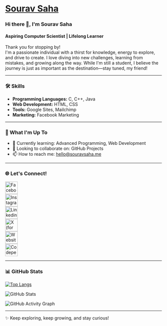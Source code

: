 # [Sourav Saha](https://www.souravsaha.me)

### Hi there 👋, I'm Sourav Saha  
#### Aspiring Computer Scientist | Lifelong Learner  

Thank you for stopping by!  
I'm a passionate individual with a thirst for knowledge, energy to explore, and drive to create. I love diving into new challenges, learning from mistakes, and growing along the way. While I'm still a student, I believe the journey is just as important as the destination—stay tuned, my friend!

---

### 🛠 Skills
- **Programming Languages:** C, C++, Java  
- **Web Development:** HTML, CSS  
- **Tools:** Google Sites, Mailchimp  
- **Marketing:** Facebook Marketing  

---

### 🌱 What I'm Up To
- 🌱 Currently learning: Advanced Programming, Web Development  
- 👯 Looking to collaborate on: GitHub Projects  
- 📫 How to reach me: [hello@souravsaha.me](mailto:hello@souravsaha.me)  

---

### 🌐 Let's Connect!
[<img src='https://i.postimg.cc/SN9K1jKH/1662964329922.png' alt='Facebook' height='40'>](https://facebook.com/souravsahapartho)  
[<img src='https://i.postimg.cc/JhkWw07w/instagram-2.png' alt='Instagram' height='40'>](https://instagram.com/souravsahapartho)  
[<img src='https://i.postimg.cc/3NZ3S0fh/linkedin-1.png' alt='Linkedin' height='40'>](https://linkedin.com/in/souravsahapartho)  
[<img src='https://i.postimg.cc/76gqjSKc/twitter.png' alt='X (formerly Twitter)' height='40'>](https://x.com/souravpartho)  
[<img src='https://i.postimg.cc/NFL2D6NG/web.png' alt='Website' height='40'>](https://www.souravsaha.me)  
[<img src='https://i.postimg.cc/02Py9dGz/IMG-20230806-024629-modified.png' alt='Codepen' height='40'>](https://codepen.io/souravsaha)  

---

### 📊 GitHub Stats  
[![Top Langs](https://github-readme-stats.vercel.app/api/top-langs/?username=souravsahapartho&layout=compact&theme=radical&langs_count=6&hide=python,javascript)](https://github.com/souravsahapartho/github-readme-stats)  

![GitHub Stats](https://github-readme-stats.vercel.app/api?username=souravsahapartho&show_icons=true&theme=radical)  

![GitHub Activity Graph](https://github-readme-activity-graph.vercel.app/graph?username=souravsahapartho&bg_color=ffffff&color=000000&line=ff6347&point=0000ff&area=true&hide_border=true)  

---

✨ Keep exploring, keep growing, and stay curious!  



